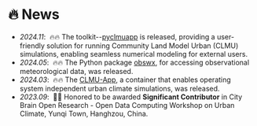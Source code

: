 # 🔥 News
- *2024.11*: &nbsp;🔥🔥   The toolkit--[pyclmuapp](https://envdes.github.io/pyclmuapp/) is released, providing a user-friendly solution for running Community Land Model Urban (CLMU) simulations, enabling seamless numerical modeling for external users.
- *2024.05*: &nbsp;🔥🔥   The Python package [obswx](https://envdes.github.io/obswx/index.html), for accessing observational meteorological data, was released.
- *2024.03*: &nbsp;🔥🔥   The [CLMU-App](https://envdes.github.io/clmu-app/index.html), a container that enables operating system independent urban climate simulations, was released.
- *2023.09*: &nbsp;🎉🎉 Honored to be awarded **Significant Contributor** in City Brain Open Research - Open Data Computing Workshop on Urban Climate, Yunqi Town, Hanghzou, China.

